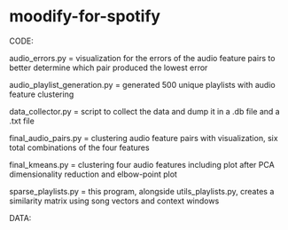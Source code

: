 # moodify-for-spotify
CODE:

audio_errors.py = visualization for the errors of the audio feature pairs to better determine which pair produced the lowest error

audio_playlist_generation.py = generated 500 unique playlists with audio feature clustering

data_collector.py = script to collect the data and dump it in a .db file and a .txt file

final_audio_pairs.py = clustering audio feature pairs with visualization, six total combinations of the four features

final_kmeans.py = clustering four audio features including plot after PCA dimensionality reduction and elbow-point plot

sparse_playlists.py = this program, alongside utils_playlists.py, creates a similarity matrix using song vectors and context windows

DATA:
